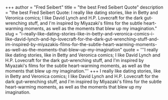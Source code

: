 +++
author = "Fred Seibert"
title = "the best Fred Seibert Quote"
description = "the best Fred Seibert Quote: I really like dating stories, like in Betty and Veronica comics; I like David Lynch and H.P. Lovecraft for the dark gut-wrenching stuff, and I'm inspired by Miyazaki's films for the subtle heart-warming moments, as well as the moments that blew up my imagination."
slug = "i-really-like-dating-stories-like-in-betty-and-veronica-comics-i-like-david-lynch-and-hp-lovecraft-for-the-dark-gut-wrenching-stuff-and-im-inspired-by-miyazakis-films-for-the-subtle-heart-warming-moments-as-well-as-the-moments-that-blew-up-my-imagination"
quote = '''I really like dating stories, like in Betty and Veronica comics; I like David Lynch and H.P. Lovecraft for the dark gut-wrenching stuff, and I'm inspired by Miyazaki's films for the subtle heart-warming moments, as well as the moments that blew up my imagination.'''
+++
I really like dating stories, like in Betty and Veronica comics; I like David Lynch and H.P. Lovecraft for the dark gut-wrenching stuff, and I'm inspired by Miyazaki's films for the subtle heart-warming moments, as well as the moments that blew up my imagination.
